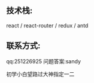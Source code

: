 ## 技术栈:
react / react-router / redux / antd <br>

## 联系方式:
qq:251226925  问题答案:sandy <br>

初学小白望路过大神指定一二
